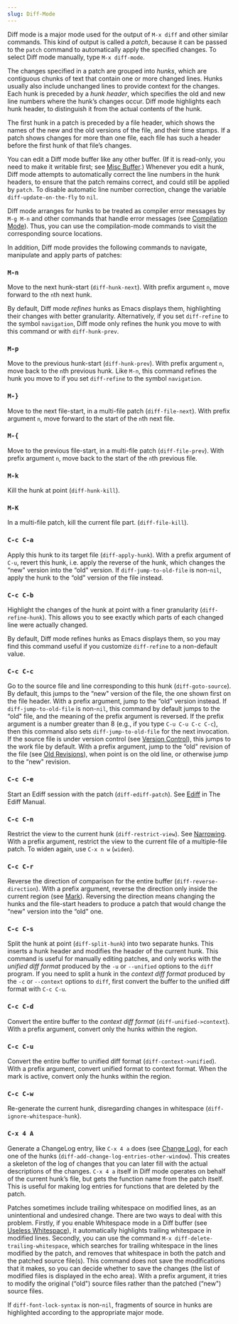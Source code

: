 ```yaml
---
slug: Diff-Mode
---
```


Diff mode is a major mode used for the output of `M-x diff` and other similar commands. This kind of output is called a *patch*, because it can be passed to the `patch` command to automatically apply the specified changes. To select Diff mode manually, type `M-x diff-mode`.

The changes specified in a patch are grouped into *hunks*, which are contiguous chunks of text that contain one or more changed lines. Hunks usually also include unchanged lines to provide context for the changes. Each hunk is preceded by a *hunk header*, which specifies the old and new line numbers where the hunk’s changes occur. Diff mode highlights each hunk header, to distinguish it from the actual contents of the hunk.

The first hunk in a patch is preceded by a file header, which shows the names of the new and the old versions of the file, and their time stamps. If a patch shows changes for more than one file, each file has such a header before the first hunk of that file’s changes.

You can edit a Diff mode buffer like any other buffer. (If it is read-only, you need to make it writable first; see [Misc Buffer](Misc-Buffer).) Whenever you edit a hunk, Diff mode attempts to automatically correct the line numbers in the hunk headers, to ensure that the patch remains correct, and could still be applied by `patch`. To disable automatic line number correction, change the variable `diff-update-on-the-fly` to `nil`.

Diff mode arranges for hunks to be treated as compiler error messages by `M-g M-n` and other commands that handle error messages (see [Compilation Mode](Compilation-Mode)). Thus, you can use the compilation-mode commands to visit the corresponding source locations.

In addition, Diff mode provides the following commands to navigate, manipulate and apply parts of patches:

### `M-n`

Move to the next hunk-start (`diff-hunk-next`). With prefix argument `n`, move forward to the `n`th next hunk.

By default, Diff mode *refines* hunks as Emacs displays them, highlighting their changes with better granularity. Alternatively, if you set `diff-refine` to the symbol `navigation`, Diff mode only refines the hunk you move to with this command or with `diff-hunk-prev`.

### `M-p`

Move to the previous hunk-start (`diff-hunk-prev`). With prefix argument `n`, move back to the `n`th previous hunk. Like `M-n`, this command refines the hunk you move to if you set `diff-refine` to the symbol `navigation`.

### `M-}`

Move to the next file-start, in a multi-file patch (`diff-file-next`). With prefix argument `n`, move forward to the start of the `n`th next file.

### `M-{`

Move to the previous file-start, in a multi-file patch (`diff-file-prev`). With prefix argument `n`, move back to the start of the `n`th previous file.

### `M-k`

Kill the hunk at point (`diff-hunk-kill`).

### `M-K`

In a multi-file patch, kill the current file part. (`diff-file-kill`).

### `C-c C-a`

Apply this hunk to its target file (`diff-apply-hunk`). With a prefix argument of `C-u`, revert this hunk, i.e. apply the reverse of the hunk, which changes the “new" version into the “old" version. If `diff-jump-to-old-file` is non-`nil`, apply the hunk to the “old" version of the file instead.

### `C-c C-b`

Highlight the changes of the hunk at point with a finer granularity (`diff-refine-hunk`). This allows you to see exactly which parts of each changed line were actually changed.

By default, Diff mode refines hunks as Emacs displays them, so you may find this command useful if you customize `diff-refine` to a non-default value.

### `C-c C-c`

Go to the source file and line corresponding to this hunk (`diff-goto-source`). By default, this jumps to the “new" version of the file, the one shown first on the file header. With a prefix argument, jump to the “old" version instead. If `diff-jump-to-old-file` is non-`nil`, this command by default jumps to the “old" file, and the meaning of the prefix argument is reversed. If the prefix argument is a number greater than 8 (e.g., if you type `C-u C-u C-c C-c`), then this command also sets `diff-jump-to-old-file` for the next invocation. If the source file is under version control (see [Version Control](Version-Control)), this jumps to the work file by default. With a prefix argument, jump to the “old" revision of the file (see [Old Revisions](Old-Revisions)), when point is on the old line, or otherwise jump to the “new" revision.

### `C-c C-e`

Start an Ediff session with the patch (`diff-ediff-patch`). See [Ediff](https://www.gnu.org/software/emacs/manual/html_mono/ediff.html#Top) in The Ediff Manual.

### `C-c C-n`

Restrict the view to the current hunk (`diff-restrict-view`). See [Narrowing](Narrowing). With a prefix argument, restrict the view to the current file of a multiple-file patch. To widen again, use `C-x n w` (`widen`).

### `C-c C-r`

Reverse the direction of comparison for the entire buffer (`diff-reverse-direction`). With a prefix argument, reverse the direction only inside the current region (see [Mark](Mark)). Reversing the direction means changing the hunks and the file-start headers to produce a patch that would change the “new" version into the “old" one.

### `C-c C-s`

Split the hunk at point (`diff-split-hunk`) into two separate hunks. This inserts a hunk header and modifies the header of the current hunk. This command is useful for manually editing patches, and only works with the *unified diff format* produced by the `-u` or `--unified` options to the `diff` program. If you need to split a hunk in the *context diff format* produced by the `-c` or `--context` options to `diff`, first convert the buffer to the unified diff format with `C-c C-u`.

### `C-c C-d`

Convert the entire buffer to the *context diff format* (`diff-unified->context`). With a prefix argument, convert only the hunks within the region.

### `C-c C-u`

Convert the entire buffer to unified diff format (`diff-context->unified`). With a prefix argument, convert unified format to context format. When the mark is active, convert only the hunks within the region.

### `C-c C-w`

Re-generate the current hunk, disregarding changes in whitespace (`diff-ignore-whitespace-hunk`).

### `C-x 4 A`

Generate a ChangeLog entry, like `C-x 4 a` does (see [Change Log](Change-Log)), for each one of the hunks (`diff-add-change-log-entries-other-window`). This creates a skeleton of the log of changes that you can later fill with the actual descriptions of the changes. `C-x 4 a` itself in Diff mode operates on behalf of the current hunk’s file, but gets the function name from the patch itself. This is useful for making log entries for functions that are deleted by the patch.

Patches sometimes include trailing whitespace on modified lines, as an unintentional and undesired change. There are two ways to deal with this problem. Firstly, if you enable Whitespace mode in a Diff buffer (see [Useless Whitespace](Useless-Whitespace)), it automatically highlights trailing whitespace in modified lines. Secondly, you can use the command `M-x diff-delete-trailing-whitespace`, which searches for trailing whitespace in the lines modified by the patch, and removes that whitespace in both the patch and the patched source file(s). This command does not save the modifications that it makes, so you can decide whether to save the changes (the list of modified files is displayed in the echo area). With a prefix argument, it tries to modify the original (“old") source files rather than the patched (“new") source files.

If `diff-font-lock-syntax` is non-`nil`, fragments of source in hunks are highlighted according to the appropriate major mode.
